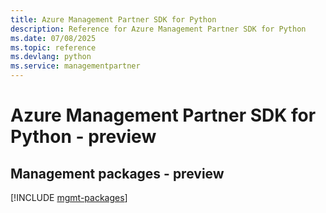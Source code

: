 ```yaml
---
title: Azure Management Partner SDK for Python
description: Reference for Azure Management Partner SDK for Python
ms.date: 07/08/2025
ms.topic: reference
ms.devlang: python
ms.service: managementpartner
---
```

# Azure Management Partner SDK for Python - preview

## Management packages - preview
[!INCLUDE [mgmt-packages](management-partner-mgmt-index.md)]